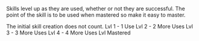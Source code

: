 Skills level up as they are used, whether or not they are successful. The point of the skill is to be used when mastered so make it easy to master.

The initial skill creation does not count.
Lvl 1 - 1 Use
Lvl 2 - 2 More Uses
Lvl 3 - 3 More Uses
Lvl 4 - 4 More Uses
Lvl Mastered